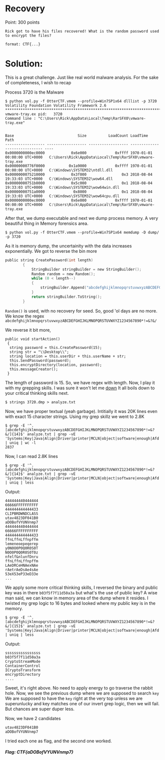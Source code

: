 # Recovery
Point: 300 points

```
Rick got to have his files recovered! What is the random password used to encrypt the files?

format: CTF{...}
```

# Solution:

This is a great challenge. Just like real world malware analysis. For the sake of completeness, I wish to recap

Process 3720 is the Malware

```
$ python vol.py -f OtterCTF.vmem --profile=Win7SP1x64 dlllist -p 3720
Volatility Foundation Volatility Framework 2.6
************************************************************************
vmware-tray.ex pid:   3720
Command line : "C:\Users\Rick\AppData\Local\Temp\RarSFX0\vmware-tray.exe" 


Base                             Size          LoadCount LoadTime                       Path
------------------ ------------------ ------------------ ------------------------------ ----
0x0000000000ec0000            0x6e000             0xffff 1970-01-01 00:00:00 UTC+0000   C:\Users\Rick\AppData\Local\Temp\RarSFX0\vmware-tray.exe
0x00000000776f0000           0x1a9000             0xffff 1970-01-01 00:00:00 UTC+0000   C:\Windows\SYSTEM32\ntdll.dll
0x0000000075210000            0x3f000                0x3 2018-08-04 19:33:03 UTC+0000   C:\Windows\SYSTEM32\wow64.dll
0x00000000751b0000            0x5c000                0x1 2018-08-04 19:33:03 UTC+0000   C:\Windows\SYSTEM32\wow64win.dll
0x00000000751a0000             0x8000                0x1 2018-08-04 19:33:03 UTC+0000   C:\Windows\SYSTEM32\wow64cpu.dll
0x0000000000ec0000            0x6e000             0xffff 1970-01-01 00:00:00 UTC+0000   C:\Users\Rick\AppData\Local\Temp\RarSFX0\vmware-tray.exe
```

After that, we dump executable and next we dump process memory. A very beautiful thing in Memory forensics area.

```
$ python vol.py -f OtterCTF.vmem --profile=Win7SP1x64 memdump -D dump/ -p 3720
```

As it is memory dump, the uncertainity with the data increases exponentially. We got to reverse the bin more

```C
public string CreatePassword(int length)
        {
            StringBuilder stringBuilder = new StringBuilder();
            Random random = new Random();
            while (0 < length--)
            {
                stringBuilder.Append("abcdefghijklmnopqrstuvwxyzABCDEFGHIJKLMNOPQRSTUVWXYZ1234567890*!=&?&/"[random.Next("abcdefghijklmnopqrstuvwxyzABCDEFGHIJKLMNOPQRSTUVWXYZ1234567890*!=&?&/".Length)]);
            }
            return stringBuilder.ToString();
        }
```
`Random()` is used, with no recovery for seed. So, good 'ol days are no more. We know the regex 
`abcdefghijklmnopqrstuvwxyzABCDEFGHIJKLMNOPQRSTUVWXYZ1234567890*!=&?&/`

We reverse it bit more,
```
public void startAction()
 {
  string password = this.CreatePassword(15);
  string str = "\\Desktop\\";
  string location = this.userDir + this.userName + str;
  this.SendPassword(password);
  this.encryptDirectory(location, password);
  this.messageCreator();
 }
 ```
 The length of password is 15. So, we have regex with length. Now, I play it with my grepping skills. I was sure it won't let me [down](https://aadityapurani.com/2018/09/16/csaw-ctf-writeups-2018/#whyos)
 It all boils down to your critical thinking skills next.
 
 ```
 $ strings 3720.dmp > analyze.txt
 ```
 Now, we have proper textual (yeah garbage).
Intitially it was 20K lines even with exact 15 character strings. Using my grep skillz we went to 2.8K

```
$ grep -E '^.[abcdefghijklmnopqrstuvwxyzABCDEFGHIJKLMNOPQRSTUVWXYZ1234567890*!=&?&/]{14}$' analyze.txt | grep -vE 'Systems|Key|Java|Align|Driver|printer|MCLN|object|software|enough|Afd|enable|System|UUUU|Pos|SU|text|Body|Buffer|Length|match|Document|Un|On|tal|ing|ype|ign|Info|Instance|id32|p1|l1|File|Store|Selector|Available|Dll|Call|Make|maker|Init|Target|Put|Get|Requires|Column|0a1|0h1|0u1|0Z1|Params|resolve|0w1|0L1|0000000000000|Month|ByName|0000|000|2018|GUI|Command|long|status|Permission|IL|Il|Nil|web|NID|Runtime|es|Lower|Delayed|Transition|Bus|Flags|Image|Memory|Window|Loader|Manage|Class|Sink|Sys|Wow|MM|Create' | uniq | wc -l
2837
```

Now, I can read 2.8K lines
```
$ grep -E '^.[abcdefghijklmnopqrstuvwxyzABCDEFGHIJKLMNOPQRSTUVWXYZ1234567890*!=&?&/]{14}$' analyze.txt | grep -vE 'Systems|Key|Java|Align|Driver|printer|MCLN|object|software|enough|Afd|enable|System|UUUU|Pos|SU|text|Body|Buffer|Length|match|Document|Un|On|tal|ing|ype|ign|Info|Instance|id32|p1|l1|File|Store|Selector|Available|Dll|Call|Make|maker|Init|Target|Put|Get|Requires|Column|0a1|0h1|0u1|0Z1|Params|resolve|0w1|0L1|0000000000000|Month|ByName|0000|000|2018|GUI|Command|long|status|Permission|IL|Il|Nil|web|NID|Runtime|es|Lower|Delayed|Transition|Bus|Flags|Image|Memory|Window|Loader|Manage|Class|Sink|Sys|Wow|MM|Create' | uniq | less
```

Output:
```
444444440444444
66666FFFFFFFFFF
444444444444433
CLIPBRDWNDCLASS
utav4823DF041B0
aDOBofVYUNVnmp7
444444440444444
66666FFFFFFFFFF
444444444444433
ffnLffnLffnpffm
lemeneoepeqerep
y0N0O0P0Q0R0S0T
N0O0P0Q0R0S0T0z
nfelf&nlunfDnru
ffnLffnLffnpffm
LAeDRCeHNAexNAe
rAetrAeDsAe4sAe
53eX53eP33eD33e
...
```

We apply some more critical thinking skills, I reversed the binary and public key was in there `b03f5f7f11d50a3a` but what's the use of public key? A wise man said, we can know in memory area of the dump where it resides. I twisted my grep logic to 16 bytes and looked where my public key is in the memory.


```
$ grep -E '^.[abcdefghijklmnopqrstuvwxyzABCDEFGHIJKLMNOPQRSTUVWXYZ1234567890*!=&?&/]{15}$' analyze.txt | grep -vE 'Systems|Key|Java|Align|Driver|printer|MCLN|object|software|enough|Afd|enable|System|UUUU|Pos|SU|text|Body|Buffer|Length|match|Document|Un|On|tal|ing|ype|ign|Info|Instance|id32|p1|l1|File|Store|Selector|Available|Dll|Call|Make|maker|Init|Target|Put|Get|Requires|Column|0a1|0h1|0u1|0Z1|Params|resolve|0w1|0L1|0000000000000|Month|ByName|0000|000|2018|GUI|Command|long|status|Permission|IL|Il|Nil|web|ID|Runtime|es|Lower|Delayed|Transition|Bus|Flags|Image|Memory' | uniq | less
```
Output:
```
ssssssssssssssss
b03f5f7f11d50a3a
CryptoStreamMode
ContainerControl
ICryptoTransform
encryptDirectory
....
```

Sweet, it's right above. No need to apply energy to go traverse the rabbit hole. Now, we see the previous dump where we are supposed to search `key`
We are supposed to have the `key` right at the very top unless we are superunlucky and key matches one of our invert grep logic, then we will fail. But chances are super duper less.

Now, we have 2 candidates
```
utav4823DF041B0
aDOBofVYUNVnmp7
```
I tried each one as flag, and the second one worked.

##### Flag: CTF{aDOBofVYUNVnmp7}

